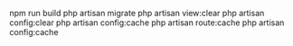 npm run build
php artisan migrate
php artisan view:clear
php artisan config:clear
php artisan config:cache
php artisan route:cache
php artisan config:cache